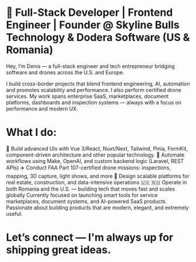 # 🚀 Full-Stack Developer | Frontend Engineer | Founder @ Skyline Bulls Technology & Dodera Software (US & Romania)

Hey, I’m Denis — a full-stack engineer and tech entrepreneur bridging software and drones across the U.S. and Europe.

I build cross-border projects that blend frontend engineering, AI, automation and promotes scalability and performance. I also perform certified drone services. My work spans enterprise SaaS, marketplaces, document platforms, dashboards and inspection systems — always with a focus on performance and modern UX.

# What I do:

🧠 Build advanced UIs with Vue 3/React, Nuxt/Next, Tailwind, Pinia, FormKit, component-driven architecture and other popular technology.
🔁 Automate workflows using Make, OpenAI, and custom backend logic (Laravel, REST APIs)
✈️ Conduct FAA Part 107-certified drone missions: inspections, mapping, 3D capture, light shows, and more
🧩 Design scalable platforms for real estate, construction, and data-intensive operations
🇺🇸 🇷🇴 Operate in both Romania and the U.S. — building tech that moves fast and scales globally
Currently focused on launching smart tools for service marketplaces, document systems, and AI-powered SaaS products. Passionate about building products that are modern, elegant, and extremely useful.

# Let’s connect — I'm always up for shipping great ideas.
